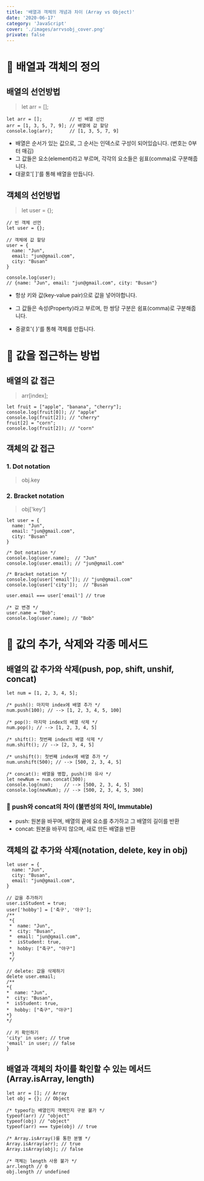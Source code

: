 ```yaml
---
title: '배열과 객체의 개념과 차이 (Array vs Object)'
date: '2020-06-17'
category: 'JavaScript'
cover: './images/arrvsobj_cover.png'
private: false
---
```


# 🍪 배열과 객체의 정의

## 배열의 선언방법

> let arr = [];

```
let arr = [];          // 빈 배열 선언
arr = [1, 3, 5, 7, 9]; // 배열에 값 할당
console.log(arr);      // [1, 3, 5, 7, 9]
```

- 배열은 순서가 있는 값으로, 그 순서는 인덱스로 구성이 되어있습니다. (번호는 0부터 매김)
- 그 값들은 요소(element)라고 부르며, 각각의 요소들은 쉼표(comma)로 구분해줍니다.
- 대괄호'[ ]'를 통해 배열을 만듭니다.

## 객체의 선언방법

> let user = {};

```
// 빈 객체 선언
let user = {};

// 객체에 값 할당
user = {
  name: "Jun",
  email: "jun@gmail.com",
  city: "Busan"
}

console.log(user);
// {name: "Jun", email: "jun@gmail.com", city: "Busan"}
```

- 항상 키와 값(key-value pair)으로 값을 넣어야합니다.

* 그 값들은 속성(Property)라고 부르며, 한 쌍당 구분은 쉼표(comma)로 구분해줍니다.

- 중괄호'{ }'를 통해 객체를 만듭니다.

# 🍪 값을 접근하는 방법

## 배열의 값 접근

> arr[index];

```
let fruit = ["apple", "banana", "cherry"];
console.log(fruit[0]); // "apple"
console.log(fruit[2]); // "cherry"
fruit[2] = "corn";
console.log(fruit[2]); // "corn"
```

## 객체의 값 접근

### 1. Dot notation

> obj.key

### 2. Bracket notation

> obj['key']

```
let user = {
  name: "Jun",
  email: "jun@gmail.com",
  city: "Busan"
}

/* Dot notation */
console.log(user.name);  // "Jun"
console.log(user.email); // "jun@gmail.com"

/* Bracket notation */
console.log(user['email']); // "jun@gmail.com"
console.log(user['city']);  // "Busan

user.email === user['email'] // true

/* 값 변경 */
user.name = "Bob";
console.log(user.name); // "Bob"
```

# 🍪 값의 추가, 삭제와 각종 메서드

## 배열의 값 추가와 삭제(push, pop, shift, unshif, concat)

```
let num = [1, 2, 3, 4, 5];

/* push(): 마지막 index에 배열 추가 */
num.push(100); // --> [1, 2, 3, 4, 5, 100]

/* pop(): 마지막 index의 배열 삭제 */
num.pop(); // --> [1, 2, 3, 4, 5]

/* shift(): 첫번째 index의 배열 삭제 */
num.shift(); // --> [2, 3, 4, 5]

/* unshift(): 첫번째 index에 배열 추가 */
num.unshift(500); // --> [500, 2, 3, 4, 5]

/* concat(): 배열을 병합, push()와 유사 */
let newNum = num.concat(300);
console.log(num);    // --> [500, 2, 3, 4, 5]
console.log(newNum); // --> [500, 2, 3, 4, 5, 300]
```

### 📌 push와 concat의 차이 (불변성의 차이, Immutable)

- push: 원본을 바꾸며, 배열의 끝에 요소를 추가하고 그 배열의 길이를 반환
- concat: 원본을 바꾸지 않으며, 새로 만든 배열을 반환

## 객체의 값 추가와 삭제(notation, delete, key in obj)

```
let user = {
  name: "Jun",
  city: "Busan",
  email: "jun@gmail.com",
}

// 값을 추가하기
user.isStudent = true;
user['hobby'] = ['축구', '야구'];
/**
 *{
 *  name: "Jun",
 *  city: "Busan",
 *  email: "jun@gmail.com",
 *  isStudent: true,
 *  hobby: ["축구", "야구"]
 *}
 */

// delete: 값을 삭제하기
delete user.email;
/**
*{
*  name: "Jun",
*  city: "Busan",
*  isStudent: true,
*  hobby: ["축구", "야구"]
*}
*/

// 키 확인하기
'city' in user; // true
'email' in user; // false
}
```

## 배열과 객체의 차이를 확인할 수 있는 메서드 (Array.isArray, length)

```
let arr = []; // Array
let obj = {}; // Object

/* typeof는 배열인지 객체인지 구분 불가 */
typeof(arr) // "object"
typeof(obj) // "object"
typeof(arr) === type(obj) // true

/* Array.isArray()를 통한 분별 */
Array.isArray(arr); // true
Array.isArray(obj); // false

/* 객체는 length 사용 불가 */
arr.length // 0
obj.length // undefined
```
